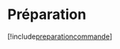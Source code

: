 # Préparation

[!include[preparationcommande](preparation.preparationcommande.autogen.md)]




















































